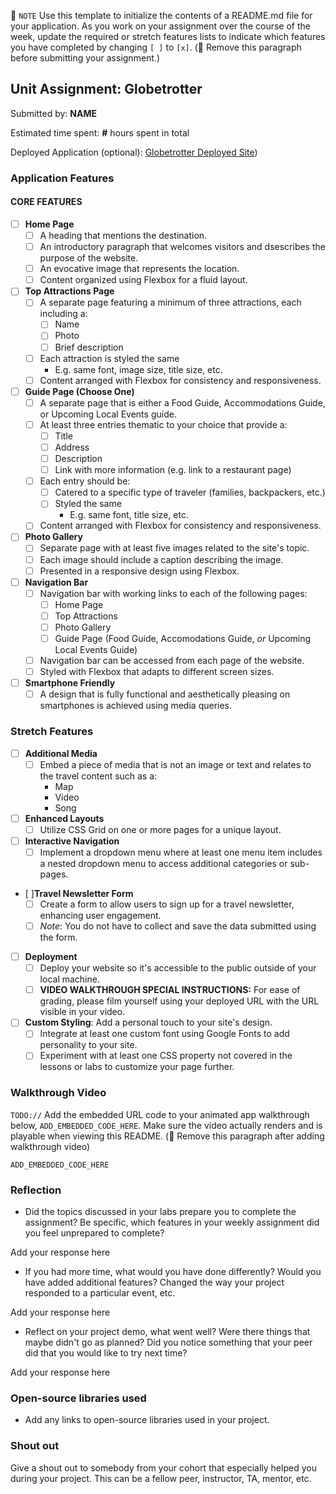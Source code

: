 📝 `NOTE` Use this template to initialize the contents of a README.md file for your application. As you work on your assignment over the course of the week, update the required or stretch features lists to indicate which features you have completed by changing `[ ]` to `[x]`. (🚫 Remove this paragraph before submitting your assignment.)

## Unit Assignment: Globetrotter

Submitted by: **NAME**

Estimated time spent: **#** hours spent in total

Deployed Application (optional): [Globetrotter Deployed Site]([https://sarveshtiku.github.io/globetrottingboulder/food.html))

### Application Features

#### CORE FEATURES

- [ ] **Home Page**
  - [ ] A heading that mentions the destination.
  - [ ] An introductory paragraph that welcomes visitors and dsescribes the purpose of the website. 
  - [ ] An evocative image that represents the location.
  - [ ] Content organized using Flexbox for a fluid layout.

- [ ] **Top Attractions Page**
  - [ ] A separate page featuring a minimum of three attractions, each including a:
    - [ ] Name
    - [ ] Photo
    - [ ] Brief description
  - [ ] Each attraction is styled the same
    - E.g. same font, image size, title size, etc. 
  - [ ] Content arranged with Flexbox for consistency and responsiveness.

- [ ] **Guide Page (Choose One)**
  - [ ] A separate page that is either a Food Guide, Accommodations Guide, or Upcoming Local Events guide.
  - [ ] At least three entries thematic to your choice that provide a:
    - [ ] Title
    - [ ] Address
    - [ ] Description
    - [ ] Link with more information (e.g. link to a restaurant page)
  - [ ] Each entry should be:
    - [ ] Catered to a specific type of traveler (families, backpackers, etc.)
    - [ ] Styled the same
      - E.g. same font, title size, etc.
  - [ ] Content arranged with Flexbox for consistency and responsiveness. 

- [ ] **Photo Gallery**
  - [ ] Separate page with at least five images related to the site's topic.
  - [ ] Each image should include a caption describing the image.
  - [ ] Presented in a responsive design using Flexbox.

- [ ] **Navigation Bar**
  - [ ] Navigation bar with working links to each of the following pages:
    - [ ] Home Page
    - [ ] Top Attractions
    - [ ] Photo Gallery
    - [ ] Guide Page (Food Guide, Accomodations Guide, _or_ Upcoming Local Events Guide)
  - [ ] Navigation bar can be accessed from each page of the website.
  - [ ] Styled with Flexbox that adapts to different screen sizes.  

- [ ] **Smartphone Friendly**
  - [ ] A design that is fully functional and aesthetically pleasing on smartphones is achieved using media queries.

### Stretch Features

- [ ] **Additional Media**
  - [ ] Embed a piece of media that is not an image or text and relates to the travel content such as a:
    - Map
    - Video
    - Song

- [ ] **Enhanced Layouts**
  - [ ] Utilize CSS Grid on one or more pages for a unique layout.

- [ ] **Interactive Navigation**
  - [ ] Implement a dropdown menu where at least one menu item includes a nested dropdown menu to access additional categories or sub-pages.

- [ ]**Travel Newsletter Form**
  - [ ] Create a form to allow users to sign up for a travel newsletter, enhancing user engagement.
  - [ ] *Note*: You do not have to collect and save the data submitted using the form. 

- [ ] **Deployment**
  - [ ] Deploy your website so it's accessible to the public outside of your local machine. 
  - [ ] **VIDEO WALKTHROUGH SPECIAL INSTRUCTIONS:** For ease of grading, please film yourself using your deployed URL with the URL visible in your video. 

- [ ] **Custom Styling**: Add a personal touch to your site's design.
  - [ ] Integrate at least one custom font using Google Fonts to add personality to your site.
  - [ ] Experiment with at least one CSS property not covered in the lessons or labs to customize your page further.

### Walkthrough Video

`TODO://` Add the embedded URL code to your animated app walkthrough below, `ADD_EMBEDDED_CODE_HERE`. Make sure the video actually renders and is playable when viewing this README. (🚫 Remove this paragraph after adding walkthrough video)

`ADD_EMBEDDED_CODE_HERE`

### Reflection

* Did the topics discussed in your labs prepare you to complete the assignment? Be specific, which features in your weekly assignment did you feel unprepared to complete?

Add your response here

* If you had more time, what would you have done differently? Would you have added additional features? Changed the way your project responded to a particular event, etc.
  
Add your response here

* Reflect on your project demo, what went well? Were there things that maybe didn't go as planned? Did you notice something that your peer did that you would like to try next time?

Add your response here

### Open-source libraries used

- Add any links to open-source libraries used in your project.

### Shout out

Give a shout out to somebody from your cohort that especially helped you during your project. This can be a fellow peer, instructor, TA, mentor, etc.
